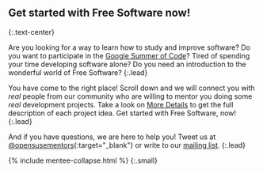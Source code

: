 ## Get started with Free Software now!
{:.text-center}

Are you looking for a way to learn how to study and improve
software? Do you want to participate in the [Google Summer of Code](https://summerofcode.withgoogle.com/)? Tired of spending your time developing software alone?
Do you need an introduction to the wonderful world of Free Software?
{:.lead}

You have come to the right place! Scroll down and we will connect
you with *real* people from our community who are willing
to mentor you doing some *real* development projects. Take a look on [More Details](https://101.opensuse.org/#projects) to get the full description of each project idea.
Get started with Free Software, now!
{:.lead}

And if you have questions, we are here to help you! Tweet us at
[@opensusementors](https://twitter.com/@opensusementors){:target="_blank"}
or write to our [mailing list](mailto:opensuse-project@opensuse.org).
{:.lead}

{% include mentee-collapse.html %}
{:.small}
